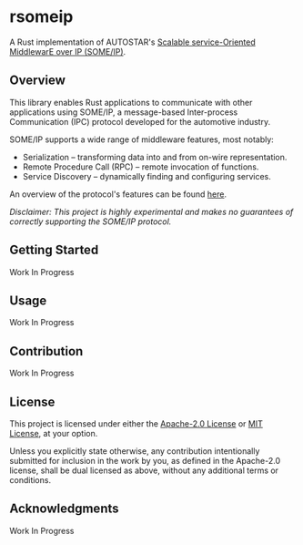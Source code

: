 # rsomeip

A Rust implementation of AUTOSTAR's [Scalable service-Oriented MiddlewarE over IP (SOME/IP)](https://some-ip.com/).

## Overview

This library enables Rust applications to communicate with other applications using SOME/IP, a message-based Inter-process Communication (IPC) protocol developed for the automotive industry.

SOME/IP supports a wide range of middleware features, most notably:

- Serialization – transforming data into and from on-wire representation.
- Remote Procedure Call (RPC) – remote invocation of functions.
- Service Discovery – dynamically finding and configuring services.

An overview of the protocol's features can be found [here](https://some-ip.com/details.shtml).

*Disclaimer: This project is highly experimental and makes no guarantees of correctly supporting the SOME/IP protocol.*

## Getting Started

Work In Progress

## Usage

Work In Progress

## Contribution

Work In Progress

## License

This project is licensed under either the [Apache-2.0 License](http://www.apache.org/licenses/LICENSE-2.0) or [MIT License](http://opensource.org/licenses/MIT), at your option.

Unless you explicitly state otherwise, any contribution intentionally submitted
for inclusion in the work by you, as defined in the Apache-2.0 license, shall be dual licensed as above, without any additional terms or conditions.

## Acknowledgments

Work In Progress
